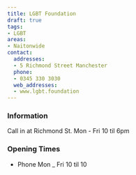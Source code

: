 ```yaml
---
title: LGBT Foundation
draft: true
tags:
- LGBT
areas:
- Naitonwide
contact:
  addresses:
  - 5 Richmond Street Manchester
  phone:
  - 0345 330 3030
  web_addresses:
  - www.lgbt.foundation
---
```


### Information
Call in at Richmond St.  Mon - Fri   10 til 6pm

### Opening Times
* Phone Mon _ Fri  10 til 10

